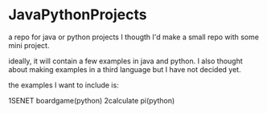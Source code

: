 # JavaPythonProjects

a repo for java or python projects
I thougth I'd make a small repo with some mini project.

ideally, it will contain a few examples in java and python. I also thought about making examples in a third language but I have not decided yet. 

the examples I want to include is:

1SENET boardgame(python)
2calculate pi(python)



